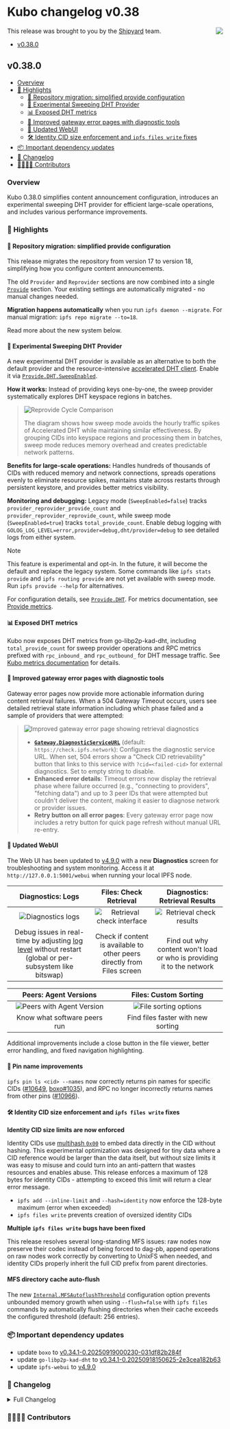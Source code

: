 # Kubo changelog v0.38

<a href="https://ipshipyard.com/"><img align="right" src="https://github.com/user-attachments/assets/39ed3504-bb71-47f6-9bf8-cb9a1698f272" /></a>

This release was brought to you by the [Shipyard](https://ipshipyard.com/) team.

- [v0.38.0](#v0380)

## v0.38.0

- [Overview](#overview)
- [🔦 Highlights](#-highlights)
  - [🚀 Repository migration: simplified provide configuration](#-repository-migration-simplified-provide-configuration)
  - [🧹 Experimental Sweeping DHT Provider](#-experimental-sweeping-dht-provider)
  - [📊 Exposed DHT metrics](#-exposed-dht-metrics)
  - [🚨 Improved gateway error pages with diagnostic tools](#-improved-gateway-error-pages-with-diagnostic-tools)
  - [🎨 Updated WebUI](#-updated-webui)
  - [🛠️ Identity CID size enforcement and `ipfs files write` fixes](#️-identity-cid-size-enforcement-and-ipfs-files-write-fixes)
- [📦️ Important dependency updates](#-important-dependency-updates)
- [📝 Changelog](#-changelog)
- [👨‍👩‍👧‍👦 Contributors](#-contributors)

### Overview

Kubo 0.38.0 simplifies content announcement configuration, introduces an experimental sweeping DHT provider for efficient large-scale operations, and includes various performance improvements.

### 🔦 Highlights

#### 🚀 Repository migration: simplified provide configuration

This release migrates the repository from version 17 to version 18, simplifying how you configure content announcements.

The old `Provider` and `Reprovider` sections are now combined into a single [`Provide`](https://github.com/ipfs/kubo/blob/master/docs/config.md#provide) section. Your existing settings are automatically migrated - no manual changes needed.

**Migration happens automatically** when you run `ipfs daemon --migrate`. For manual migration: `ipfs repo migrate --to=18`.

Read more about the new system below.

#### 🧹 Experimental Sweeping DHT Provider

A new experimental DHT provider is available as an alternative to both the default provider and the resource-intensive [accelerated DHT client](https://github.com/ipfs/kubo/blob/master/docs/config.md#routingaccelerateddhtclient). Enable it via [`Provide.DHT.SweepEnabled`](https://github.com/ipfs/kubo/blob/master/docs/config.md#providedhtsweepenabled).

**How it works:** Instead of providing keys one-by-one, the sweep provider systematically explores DHT keyspace regions in batches.

> <picture>
>   <source media="(prefers-color-scheme: dark)" srcset="https://github.com/user-attachments/assets/f6e06b08-7fee-490c-a681-1bf440e16e27">
>   <source media="(prefers-color-scheme: light)" srcset="https://github.com/user-attachments/assets/e1662d7c-f1be-4275-a9ed-f2752fcdcabe">
>   <img alt="Reprovide Cycle Comparison" src="https://github.com/user-attachments/assets/e1662d7c-f1be-4275-a9ed-f2752fcdcabe">
> </picture>
>
> The diagram shows how sweep mode avoids the hourly traffic spikes of Accelerated DHT while maintaining similar effectiveness. By grouping CIDs into keyspace regions and processing them in batches, sweep mode reduces memory overhead and creates predictable network patterns.

**Benefits for large-scale operations:** Handles hundreds of thousands of CIDs with reduced memory and network connections, spreads operations evenly to eliminate resource spikes, maintains state across restarts through persistent keystore, and provides better metrics visibility.

**Monitoring and debugging:** Legacy mode (`SweepEnabled=false`) tracks `provider_reprovider_provide_count` and `provider_reprovider_reprovide_count`, while sweep mode (`SweepEnabled=true`) tracks `total_provide_count`. Enable debug logging with `GOLOG_LOG_LEVEL=error,provider=debug,dht/provider=debug` to see detailed logs from either system.

> [!NOTE]
> This feature is experimental and opt-in. In the future, it will become the default and replace the legacy system. Some commands like `ipfs stats provide` and `ipfs routing provide` are not yet available with sweep mode. Run `ipfs provide --help` for alternatives.

For configuration details, see [`Provide.DHT`](https://github.com/ipfs/kubo/blob/master/docs/config.md#providedht). For metrics documentation, see [Provide metrics](https://github.com/ipfs/kubo/blob/master/docs/metrics.md#provide).

#### 📊 Exposed DHT metrics

Kubo now exposes DHT metrics from go-libp2p-kad-dht, including `total_provide_count` for sweep provider operations and RPC metrics prefixed with `rpc_inbound_` and `rpc_outbound_` for DHT message traffic. See [Kubo metrics documentation](https://github.com/ipfs/kubo/blob/master/docs/metrics.md) for details.

#### 🚨 Improved gateway error pages with diagnostic tools

Gateway error pages now provide more actionable information during content retrieval failures. When a 504 Gateway Timeout occurs, users see detailed retrieval state information including which phase failed and a sample of providers that were attempted:

> ![Improved gateway error page showing retrieval diagnostics](https://github.com/user-attachments/assets/18432c74-a5e0-4bbf-9815-7c780779dc98)
>
> - **[`Gateway.DiagnosticServiceURL`](https://github.com/ipfs/kubo/blob/master/docs/config.md#gatewaydiagnosticserviceurl)** (default: `https://check.ipfs.network`): Configures the diagnostic service URL. When set, 504 errors show a "Check CID retrievability" button that links to this service with `?cid=<failed-cid>` for external diagnostics. Set to empty string to disable.
> - **Enhanced error details**: Timeout errors now display the retrieval phase where failure occurred (e.g., "connecting to providers", "fetching data") and up to 3 peer IDs that were attempted but couldn't deliver the content, making it easier to diagnose network or provider issues.
> - **Retry button on all error pages**: Every gateway error page now includes a retry button for quick page refresh without manual URL re-entry.

#### 🎨 Updated WebUI

The Web UI has been updated to [v4.9.0](https://github.com/ipfs/ipfs-webui/releases/tag/v4.9.0) with a new **Diagnostics** screen for troubleshooting and system monitoring. Access it at `http://127.0.0.1:5001/webui` when running your local IPFS node.

| Diagnostics: Logs | Files: Check Retrieval | Diagnostics: Retrieval Results |
|:---:|:---:|:---:|
| ![Diagnostics logs](https://github.com/user-attachments/assets/a1560fd2-6f4e-4e4f-9506-85ecb10f96e5) | ![Retrieval check interface](https://github.com/user-attachments/assets/6efa8bf1-705e-4256-8c66-282455daf789) | ![Retrieval check results](https://github.com/user-attachments/assets/970f2de3-94a3-4d48-b0a4-46832f73c2e9) |
| Debug issues in real-time by adjusting [log level](https://github.com/ipfs/kubo/blob/master/docs/environment-variables.md#golog_log_level) without restart (global or per-subsystem like bitswap) | Check if content is available to other peers directly from Files screen | Find out why content won't load or who is providing it to the network |

| Peers: Agent Versions | Files: Custom Sorting |
|:---:|:---:|
| ![Peers with Agent Version](https://github.com/user-attachments/assets/4bf95e72-193a-415d-9428-dd222795107a) | ![File sorting options](https://github.com/user-attachments/assets/fd7a1807-c487-4393-ab60-a16ae087e6cd) |
| Know what software peers run | Find files faster with new sorting |

Additional improvements include a close button in the file viewer, better error handling, and fixed navigation highlighting.

#### 📌 Pin name improvements

`ipfs pin ls <cid> --names` now correctly returns pin names for specific CIDs ([#10649](https://github.com/ipfs/kubo/issues/10649), [boxo#1035](https://github.com/ipfs/boxo/pull/1035)), and RPC no longer incorrectly returns names from other pins ([#10966](https://github.com/ipfs/kubo/pull/10966)).

#### 🛠️ Identity CID size enforcement and `ipfs files write` fixes

**Identity CID size limits are now enforced**

Identity CIDs use [multihash `0x00`](https://github.com/multiformats/multicodec/blob/master/table.csv#L2) to embed data directly in the CID without hashing. This experimental optimization was designed for tiny data where a CID reference would be larger than the data itself, but without size limits it was easy to misuse and could turn into an anti-pattern that wastes resources and enables abuse. This release enforces a maximum of 128 bytes for identity CIDs - attempting to exceed this limit will return a clear error message.

- `ipfs add --inline-limit` and `--hash=identity` now enforce the 128-byte maximum (error when exceeded)
- `ipfs files write` prevents creation of oversized identity CIDs

**Multiple `ipfs files write` bugs have been fixed**

This release resolves several long-standing MFS issues: raw nodes now preserve their codec instead of being forced to dag-pb, append operations on raw nodes work correctly by converting to UnixFS when needed, and identity CIDs properly inherit the full CID prefix from parent directories.

#### MFS directory cache auto-flush

The new [`Internal.MFSAutoflushThreshold`](https://github.com/ipfs/kubo/blob/master/docs/config.md#internalmfsautoflushthreshold) configuration option prevents unbounded memory growth when using `--flush=false` with `ipfs files` commands by automatically flushing directories when their cache exceeds the configured threshold (default: 256 entries).

### 📦️ Important dependency updates

- update `boxo` to [v0.34.1-0.20250919000230-031df82b284f](https://github.com/ipfs/boxo/commit/031df82b284f)
- update `go-libp2p-kad-dht` to [v0.34.1-0.20250918150625-2e3cea182b63](https://github.com/libp2p/go-libp2p-kad-dht/commit/2e3cea182b63)
- update `ipfs-webui` to [v4.9.0](https://github.com/ipfs/ipfs-webui/releases/tag/v4.9.0)

### 📝 Changelog

<details><summary>Full Changelog</summary>

</details>

### 👨‍👩‍👧‍👦 Contributors

